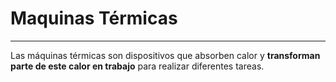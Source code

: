 # Maquinas Térmicas
***
Las máquinas térmicas son dispositivos que absorben calor y **transforman parte de este calor en trabajo** para realizar diferentes tareas.

